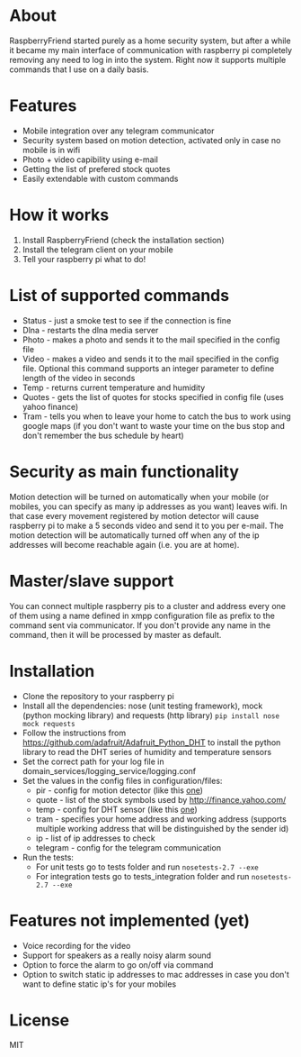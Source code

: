 
# About
RaspberryFriend started purely as a home security system, but after a while it became my main interface of communication with raspberry pi completely removing any need to log in into the system. Right now it supports multiple commands that I use on a daily basis. 

# Features
* Mobile integration over any telegram communicator
* Security system based on motion detection, activated only in case no mobile is in wifi
* Photo + video capibility using e-mail
* Getting the list of prefered stock quotes
* Easily extendable with custom commands 

# How it works
1. Install RaspberryFriend (check the installation section)
2. Install the telegram client on your mobile
3. Tell your raspberry pi what to do!

# List of supported commands
* Status - just a smoke test to see if the connection is fine
* Dlna - restarts the dlna media server
* Photo - makes a photo and sends it to the mail specified in the config file
* Video - makes a video and sends it to the mail specified in the config file. Optional this command supports an integer parameter to define length of the video in seconds
* Temp - returns current temperature and humidity
* Quotes - gets the list of quotes for stocks specified in config file (uses yahoo finance)
* Tram - tells you when to leave your home to catch the bus to work using google maps (if you don't want to waste your time on the bus stop and don't remember the bus schedule by heart)

# Security as main functionality
Motion detection will be turned on automatically when your mobile (or mobiles, you can specify as many ip addresses as you want) leaves wifi. In that case every movement registered by motion detector will cause raspberry pi to make a 5 seconds video and send it to you per e-mail. The motion detection will be automatically turned off when any of the ip addresses will become reachable again (i.e. you are at home).

# Master/slave support
You can connect multiple raspberry pis to a cluster and address every one of them using a name defined in xmpp configuration file as prefix to the command sent via communicator. If you don't provide any name in the command, then it will be processed by master as default.

# Installation
* Clone the repository to your raspberry pi
* Install all the dependencies: nose (unit testing framework), mock (python mocking library) and requests (http library)
		```pip install nose mock requests```
* Follow the instructions from https://github.com/adafruit/Adafruit_Python_DHT to install the python library to read the DHT series of humidity and temperature sensors
* Set the correct path for your log file in domain_services/logging_service/logging.conf
* Set the values in the config files in configuration/files:
	* pir - config for motion detector (like this [one](http://www.adafruit.com/products/189))
	* quote - list of the stock symbols used by http://finance.yahoo.com/
	* temp - config for DHT sensor (like this [one](http://www.adafruit.com/products/393))
	* tram - specifies your home address and working address (supports multiple working address that will be distinguished by the sender id)
	* ip - list of ip addresses to check 
	* telegram - config for the telegram communication
* Run the tests:
	* For unit tests go to tests folder and run ```nosetests-2.7 --exe```
	* For integration tests go to tests_integration folder and run ```nosetests-2.7 --exe```

# Features not implemented (yet)
* Voice recording for the video
* Support for speakers as a really noisy alarm sound
* Option to force the alarm to go on/off via command
* Option to switch static ip addresses to mac addresses in case you don't want to define static ip's for your mobiles
 
# License
MIT

